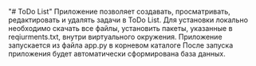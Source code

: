 "# ToDo List" 
Приложение позволяет создавать, просматривать, редактировать и удалять задачи в ToDo List.
Для установки локально необходимо скачать все файлы, установить пакеты, указанные в reqiurments.txt, внутри виртуального окружения. 
Приложение запускается из файла app.py в корневом каталоге
После запуска приложения будет автоматически сформирована база данных.
